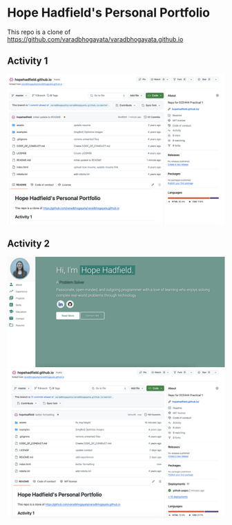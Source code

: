 # Hope Hadfield's Personal Portfolio 

This repo is a clone of https://github.com/varadbhogayata/varadbhogayata.github.io

## Activity 1
![Screenshot of repo](assets/img/Activity_1_SS.png)

## Activity 2
![Screenshot of homepage](assets/img/Activity2_HomePage.png)
![Screenshot of repo](assets/img/Activity2Repo.png)
